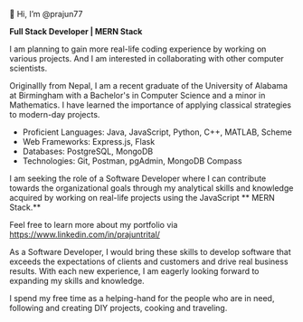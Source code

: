 👋 Hi, I’m @prajun77

**Full Stack Developer | MERN Stack**

I am planning to gain more real-life coding experience by working on various projects. And I am interested in collaborating with other computer scientists.

Originallly from Nepal, I am a recent graduate of the University of Alabama at Birmingham with a Bachelor's in Computer Science and a minor in Mathematics. I have learned the importance of applying classical strategies to modern-day projects. 

- Proficient Languages: Java, JavaScript, Python, C++, MATLAB, Scheme 
- Web Frameworks: Express.js, Flask
- Databases: PostgreSQL, MongoDB
- Technologies: Git, Postman, pgAdmin, MongoDB Compass

I am seeking the role of a Software Developer where I can contribute towards the organizational goals through my analytical skills and knowledge acquired by working on real-life projects using the JavaScript ** MERN Stack.**

Feel free to learn more about my portfolio via https://www.linkedin.com/in/prajuntrital/

As a Software Developer, I would bring these skills to develop software that exceeds the expectations of clients and customers and drive real business results. With each new experience, I am eagerly looking forward to expanding my skills and knowledge.

I spend my free time as a helping-hand for the people who are in need, following and creating DIY projects, cooking and traveling.




<!---
prajun77/prajun77 is a ✨ special ✨ repository because its `README.md` (this file) appears on your GitHub profile.
You can click the Preview link to take a look at your changes.
--->
